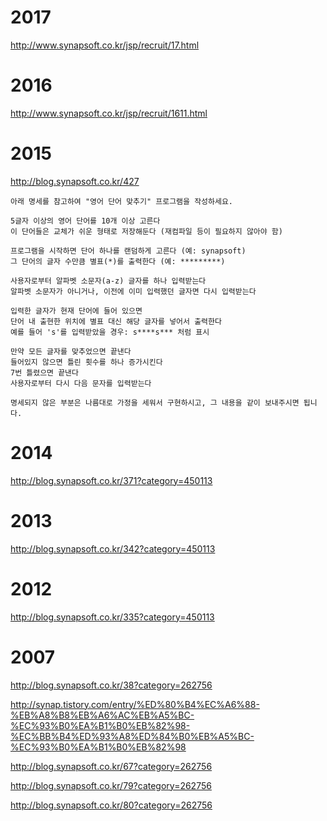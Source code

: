 
# 2017

http://www.synapsoft.co.kr/jsp/recruit/17.html

# 2016

http://www.synapsoft.co.kr/jsp/recruit/1611.html



# 2015

http://blog.synapsoft.co.kr/427

```
아래 명세를 참고하여 "영어 단어 맞추기" 프로그램을 작성하세요.

5글자 이상의 영어 단어를 10개 이상 고른다
이 단어들은 교체가 쉬운 형태로 저장해둔다 (재컴파일 등이 필요하지 않아야 함)

프로그램을 시작하면 단어 하나를 랜덤하게 고른다 (예: synapsoft)
그 단어의 글자 수만큼 별표(*)를 출력한다 (예: *********)

사용자로부터 알파벳 소문자(a-z) 글자를 하나 입력받는다
알파벳 소문자가 아니거나, 이전에 이미 입력했던 글자면 다시 입력받는다

입력한 글자가 현재 단어에 들어 있으면
단어 내 출현한 위치에 별표 대신 해당 글자를 넣어서 출력한다
예를 들어 's'를 입력받았을 경우: s****s*** 처럼 표시

만약 모든 글자를 맞추었으면 끝낸다
들어있지 않으면 틀린 횟수를 하나 증가시킨다
7번 틀렸으면 끝낸다
사용자로부터 다시 다음 문자를 입력받는다

명세되지 않은 부분은 나름대로 가정을 세워서 구현하시고, 그 내용을 같이 보내주시면 됩니다.
```


# 2014

http://blog.synapsoft.co.kr/371?category=450113

# 2013

http://blog.synapsoft.co.kr/342?category=450113


# 2012 

http://blog.synapsoft.co.kr/335?category=450113


# 2007

http://blog.synapsoft.co.kr/38?category=262756


http://synap.tistory.com/entry/%ED%80%B4%EC%A6%88-%EB%A8%B8%EB%A6%AC%EB%A5%BC-%EC%93%B0%EA%B1%B0%EB%82%98-%EC%BB%B4%ED%93%A8%ED%84%B0%EB%A5%BC-%EC%93%B0%EA%B1%B0%EB%82%98

http://blog.synapsoft.co.kr/67?category=262756


http://blog.synapsoft.co.kr/79?category=262756

http://blog.synapsoft.co.kr/80?category=262756



